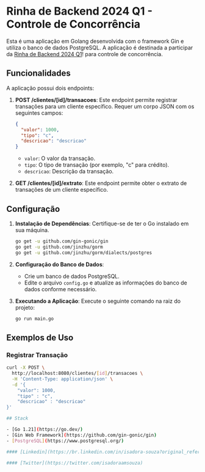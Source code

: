 # Rinha de Backend 2024 Q1 - Controle de Concorrência

Esta é uma aplicação em Golang desenvolvida com o framework Gin e utiliza o banco de dados PostgreSQL. A aplicação é destinada a participar da [Rinha de Backend 2024 Q1](https://github.com/zanfranceschi/rinha-de-backend-2024-q1)! para controle de concorrência.

## Funcionalidades

A aplicação possui dois endpoints:

1. **POST /clientes/[id]/transacoes**: Este endpoint permite registrar transações para um cliente específico. Requer um corpo JSON com os seguintes campos:

   ```json
   {
     "valor": 1000,
     "tipo": "c",
     "descricao": "descricao"
   }
   ```

   - `valor`: O valor da transação.
   - `tipo`: O tipo de transação (por exemplo, "c" para crédito).
   - `descricao`: Descrição da transação.

2. **GET /clientes/[id]/extrato**: Este endpoint permite obter o extrato de transações de um cliente específico.

## Configuração

1. **Instalação de Dependências**:
   Certifique-se de ter o Go instalado em sua máquina.

   ```bash
   go get -u github.com/gin-gonic/gin
   go get -u github.com/jinzhu/gorm
   go get -u github.com/jinzhu/gorm/dialects/postgres
   ```

2. **Configuração do Banco de Dados**:

   - Crie um banco de dados PostgreSQL.
   - Edite o arquivo `config.go` e atualize as informações do banco de dados conforme necessário.

3. **Executando a Aplicação**:
   Execute o seguinte comando na raiz do projeto:
   ```bash
   go run main.go
   ```

## Exemplos de Uso

### Registrar Transação

```bash
curl -X POST \
  http://localhost:8080/clientes/[id]/transacoes \
  -H 'Content-Type: application/json' \
  -d '{
    "valor": 1000,
    "tipo" : "c",
    "descricao" : "descricao"
}'

## Stack

- [Go 1.21](https://go.dev/)
- [Gin Web Framework](https://github.com/gin-gonic/gin)
- [PostgreSQL](https://www.postgresql.org/)

#### [Linkedin](https://br.linkedin.com/in/isadora-souza?original_referer=https%3A%2F%2Fwww.google.com%2F)

#### [Twitter](https://twitter.com/isadoraamsouza)
```

